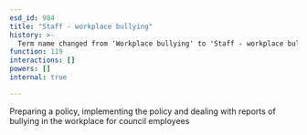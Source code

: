 ```yaml
---
esd_id: 984
title: "Staff - workplace bullying"
history: >-
  Term name changed from 'Workplace bullying' to 'Staff - workplace bullying' in version 3.00.
function: 119
interactions: []
powers: []
internal: true

---
```


Preparing a policy, implementing the policy and dealing with reports of bullying in the workplace for council employees

